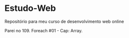# Estudo-Web
Repositório para meu curso de desenvolvimento web online

Parei no 109. Foreach #01 - Cap: Array.

